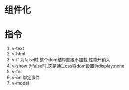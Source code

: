 # 组件化

# 指令
1. v-text
2. v-html
3. v-if 为false时,整个dom结构直接不加载  性能开销大
4. v-show 为false时,这是通过css将dom设置为display:none
5. v-for
6. v-on 绑定事件
7. v-model